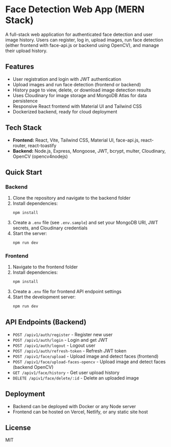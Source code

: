 # Face Detection Web App (MERN Stack)

A full-stack web application for authenticated face detection and user image history. Users can register, log in, upload images, run face detection (either frontend with face-api.js or backend using OpenCV), and manage their upload history.

## Features
- User registration and login with JWT authentication
- Upload images and run face detection (frontend or backend)
- History page to view, delete, or download image detection results
- Uses Cloudinary for image storage and MongoDB Atlas for data persistence
- Responsive React frontend with Material UI and Tailwind CSS
- Dockerized backend, ready for cloud deployment

## Tech Stack
- **Frontend:** React, Vite, Tailwind CSS, Material UI, face-api.js, react-router, react-toastify
- **Backend:** Node.js, Express, Mongoose, JWT, bcrypt, multer, Cloudinary, OpenCV (opencv4nodejs)

## Quick Start

### Backend
1. Clone the repository and navigate to the backend folder
2. Install dependencies:
   ```bash
   npm install
   ```
3. Create a `.env` file (see `.env.sample`) and set your MongoDB URI, JWT secrets, and Cloudinary credentials
4. Start the server:
   ```bash
   npm run dev
   ```

### Frontend
1. Navigate to the frontend folder
2. Install dependencies:
   ```bash
   npm install
   ```
3. Create a `.env` file for frontend API endpoint settings
4. Start the development server:
   ```bash
   npm run dev
   ```

## API Endpoints (Backend)
- `POST /apiv1/auth/register` - Register new user
- `POST /apiv1/auth/login` - Login and get JWT
- `POST /apiv1/auth/logout` - Logout user
- `POST /apiv1/auth/refresh-token` - Refresh JWT token
- `POST /apiv1/face/upload` - Upload image and detect faces (frontend)
- `POST /apiv1/face/upload-faces-opencv` - Upload image and detect faces (backend OpenCV)
- `GET /apiv1/face/history` - Get user upload history
- `DELETE /apiv1/face/delete/:id` - Delete an uploaded image

## Deployment
- Backend can be deployed with Docker or any Node server
- Frontend can be hosted on Vercel, Netlify, or any static site host

## License
MIT
